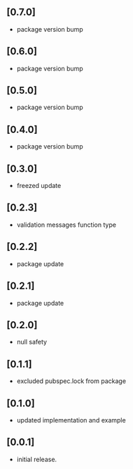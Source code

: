 ## [0.7.0]
* package version bump

## [0.6.0]
* package version bump

## [0.5.0]
* package version bump

## [0.4.0]
* package version bump

## [0.3.0]
* freezed update

## [0.2.3]
* validation messages function type

## [0.2.2]
* package update

## [0.2.1]
* package update

## [0.2.0]
* null safety

## [0.1.1]
* excluded pubspec.lock from package

## [0.1.0]
* updated implementation and example

## [0.0.1]
* initial release.
